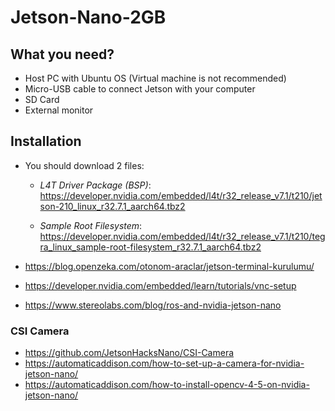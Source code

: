 # Jetson-Nano-2GB

## What you need?
* Host PC with Ubuntu OS (Virtual machine is not recommended)
*  Micro-USB cable to connect Jetson with your computer
*  SD Card
*  External monitor

## Installation
* You should download 2 files:
  * *L4T Driver Package (BSP)*: https://developer.nvidia.com/embedded/l4t/r32_release_v7.1/t210/jetson-210_linux_r32.7.1_aarch64.tbz2
    
  * *Sample Root Filesystem*: https://developer.nvidia.com/embedded/l4t/r32_release_v7.1/t210/tegra_linux_sample-root-filesystem_r32.7.1_aarch64.tbz2
 

* https://blog.openzeka.com/otonom-araclar/jetson-terminal-kurulumu/
* https://developer.nvidia.com/embedded/learn/tutorials/vnc-setup
* https://www.stereolabs.com/blog/ros-and-nvidia-jetson-nano

### CSI Camera
* https://github.com/JetsonHacksNano/CSI-Camera
* https://automaticaddison.com/how-to-set-up-a-camera-for-nvidia-jetson-nano/
* https://automaticaddison.com/how-to-install-opencv-4-5-on-nvidia-jetson-nano/
